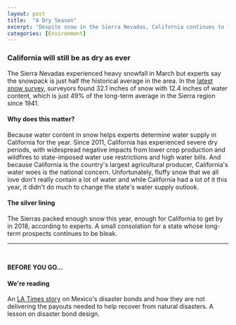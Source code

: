 ```yaml
---
layout: post
title:  "A Dry Season"
excerpt: "Despite snow in the Sierra Nevadas, California continues to face dry years. On our reading list is a story on Mexico's disaster bonds."
categories: [Environment]
---
```


### California will still be as dry as ever

The Sierra Nevadas experienced heavy snowfall in March but experts say the snowpack is just half the historical average in the area. In the <a href="https://www.sfgate.com/bayarea/article/California-s-snowpack-is-heftier-than-it-was-a-12799477.php" target="_blank">latest snow survey</a>, surveyors found 32.1 inches of snow with 12.4 inches of water content, which is just 49% of the long-term average in the Sierra region since 1941.

#### Why does this matter?

Because water content in snow helps experts determine water supply in California for the year. Since 2011, California has experienced severe dry periods, with widespread negative impacts from lower crop production and wildfires to state-imposed water use restrictions and high water bills. And because California is the country's largest agricultural producer, California's water woes is the national concern. Unfortunately, fluffy snow that we all love don't really contain a lot of water and while California had a lot of it this year, it didn't do much to change the state's water supply outlook.

#### The silver lining

The Sierras packed enough snow this year, enough for California to get by in 2018, according to experts. A small consolation for a state whose long-term prospects continues to be bleak.

* * *
<br />

**BEFORE YOU GO...**

#### **We're reading**

An <a href="http://www.latimes.com/world/mexico-americas/la-na-mexico-catastrophe-bonds-20180405-htmlstory.html" target="_blank">LA Times story</a> on Mexico's disaster bonds and how they are not delivering the payouts needed to help recover from natural disasters. A lesson on disaster bond design.
